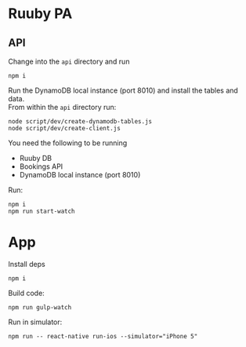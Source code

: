 # Ruuby PA

## API

Change into the `api` directory and run

    npm i

Run the DynamoDB local instance (port 8010) and install the tables and data.   
From within the `api` directory run:

    node script/dev/create-dynamodb-tables.js
    node script/dev/create-client.js

You need the following to be running

- Ruuby DB
- Bookings API
- DynamoDB local instance (port 8010)


Run:

    npm i
    npm run start-watch

# App

Install deps

    npm i

Build code:

    npm run gulp-watch

Run in simulator:

    npm run -- react-native run-ios --simulator="iPhone 5"
